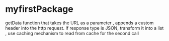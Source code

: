 # myfirstPackage
 getData function that takes the URL as a parameter , appends a custom header into the http request. If response type is JSON, transform it into a list , use caching mechanism to read from cache for the second call
